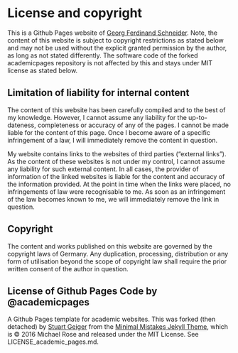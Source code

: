 # License and copyright

This is a Github Pages website of [Georg Ferdinand Schneider](https://www.github.com/georgferdinandschneider). Note, the content of this website is subject to copyright restrictions as stated below and may not be used without the explicit granted permission by the author, as long as not stated differently. The software code of the forked academicpages repository is not affected by this and stays under MIT license as stated below.

## Limitation of liability for internal content

The content of this website has been carefully compiled and to the best of my knowledge. However, I cannot assume any liability for the up-to-dateness, completeness or accuracy of any of the pages. I cannot be made liable for the content of this page. Once I become aware of a specific infringement of a law, I will immediately remove the content in question.

My website contains links to the websites of third parties (“external links”). As the content of these websites is not under my control, I cannot assume any liability for such external content. In all cases, the provider of information of the linked websites is liable for the content and accuracy of the information provided. At the point in time when the links were placed, no infringements of law were recognisable to me. As soon as an infringement of the law becomes known to me, we will immediately remove the link in question.

## Copyright

The content and works published on this website are governed by the copyright laws of Germany. Any duplication, processing, distribution or any form of utilisation beyond the scope of copyright law shall require the prior written consent of the author in question.

## License of Github Pages Code by @academicpages

A Github Pages template for academic websites. This was forked (then detached) by [Stuart Geiger](https://github.com/staeiou) from the [Minimal Mistakes Jekyll Theme](https://mmistakes.github.io/minimal-mistakes/), which is © 2016 Michael Rose and released under the MIT License. See LICENSE_academic_pages.md.
